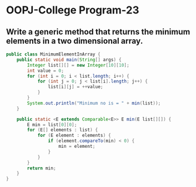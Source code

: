 # OOPJ-College Program-23

## Write a generic method that returns the minimum elements in a  two dimensional array. 

```JAVA
public class MinimumElementInArray {
    public static void main(String[] args) {
        Integer list[][] = new Integer[10][10];
        int value = 0;
        for (int i = 0; i < list.length; i++) {
            for (int j = 0; j < list[i].length; j++) {
                list[i][j] = ++value;
            }
        }
        System.out.println("Minimum no is = " + min(list));
    }

    public static <E extends Comparable<E>> E min(E list[][]) {
        E min = list[0][0];
        for (E[] elements : list) {
            for (E element : elements) {
                if (element.compareTo(min) < 0) {
                    min = element;
                }
            }
        }
        return min;
    }
}

```

```

```

